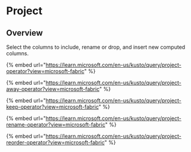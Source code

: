 # Project

## Overview

Select the columns to include, rename or drop, and insert new computed columns.

{% embed url="https://learn.microsoft.com/en-us/kusto/query/project-operator?view=microsoft-fabric" %}

{% embed url="https://learn.microsoft.com/en-us/kusto/query/project-away-operator?view=microsoft-fabric" %}

{% embed url="https://learn.microsoft.com/en-us/kusto/query/project-keep-operator?view=microsoft-fabric" %}

{% embed url="https://learn.microsoft.com/en-us/kusto/query/project-rename-operator?view=microsoft-fabric" %}

{% embed url="https://learn.microsoft.com/en-us/kusto/query/project-reorder-operator?view=microsoft-fabric" %}
